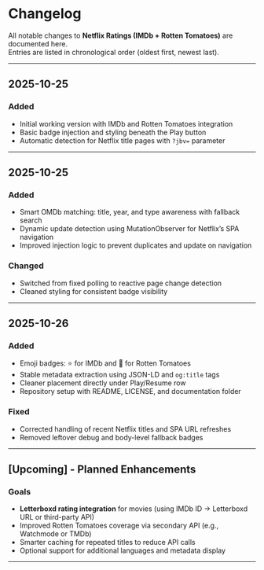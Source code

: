 # Changelog

All notable changes to **Netflix Ratings (IMDb + Rotten Tomatoes)** are documented here.  
Entries are listed in chronological order (oldest first, newest last).

---

## 2025-10-25
### Added
- Initial working version with IMDb and Rotten Tomatoes integration
- Basic badge injection and styling beneath the Play button
- Automatic detection for Netflix title pages with `?jbv=` parameter

---

## 2025-10-25
### Added
- Smart OMDb matching: title, year, and type awareness with fallback search
- Dynamic update detection using MutationObserver for Netflix’s SPA navigation
- Improved injection logic to prevent duplicates and update on navigation

### Changed
- Switched from fixed polling to reactive page change detection
- Cleaned styling for consistent badge visibility

---

## 2025-10-26
### Added
- Emoji badges: ⭐ for IMDb and 🍅 for Rotten Tomatoes
- Stable metadata extraction using JSON-LD and `og:title` tags
- Cleaner placement directly under Play/Resume row
- Repository setup with README, LICENSE, and documentation folder

### Fixed
- Corrected handling of recent Netflix titles and SPA URL refreshes
- Removed leftover debug and body-level fallback badges

---

## [Upcoming] - Planned Enhancements
### Goals
- **Letterboxd rating integration** for movies (using IMDb ID → Letterboxd URL or third-party API)
- Improved Rotten Tomatoes coverage via secondary API (e.g., Watchmode or TMDb)
- Smarter caching for repeated titles to reduce API calls
- Optional support for additional languages and metadata display

---


